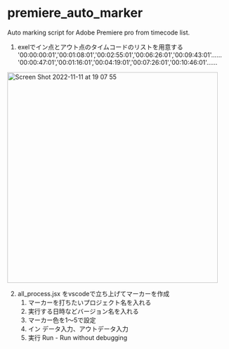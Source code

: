 # premiere_auto_marker
Auto marking script for Adobe Premiere pro from timecode list.

1. exelでイン点とアウト点のタイムコードのリストを用意する
    '00:00:00:01','00:01:08:01','00:02:55:01','00:06:26:01','00:09:43:01'......
    '00:00:47:01','00:01:16:01','00:04:19:01','00:07:26:01','00:10:46:01'......

<img width="479" alt="Screen Shot 2022-11-11 at 19 07 55" src="https://user-images.githubusercontent.com/62285965/201318027-362709b3-79f8-48f0-b568-d4524c1aafb7.png">


2. all_process.jsx をvscodeで立ち上げてマーカーを作成
    1. マーカーを打ちたいプロジェクト名を入れる
    2. 実行する日時などバージョン名を入れる
    3. マーカー色を1〜5で設定
    4. イン データ入力、アウトデータ入力
    5. 実行 Run - Run without debugging
